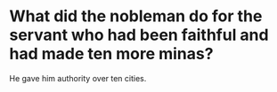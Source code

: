 # What did the nobleman do for the servant who had been faithful and had made ten more minas?

He gave him authority over ten cities.
